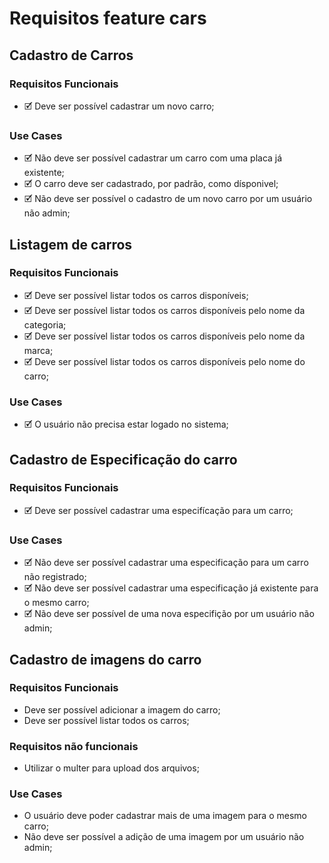 # Requisitos feature cars

## Cadastro de Carros

### Requisitos Funcionais
- 🗹 Deve ser possível cadastrar um novo carro;

### Use Cases
- 🗹 Não deve ser possível cadastrar um carro com uma placa já existente;
- 🗹 O carro deve ser cadastrado, por padrão, como dísponivel;
- 🗹 Não deve ser possível o cadastro de um novo carro por um usuário não admin;

## Listagem de carros

### Requisitos Funcionais
- 🗹 Deve ser possível listar todos os carros disponíveis;
- 🗹 Deve ser possível listar todos os carros disponíveis pelo nome da categoria;
- 🗹 Deve ser possível listar todos os carros disponíveis pelo nome da marca;
- 🗹 Deve ser possível listar todos os carros disponíveis pelo nome do carro;

### Use Cases
- 🗹 O usuário não precisa estar logado no sistema;

## Cadastro de Especificação do carro

### Requisitos Funcionais
- 🗹 Deve ser possível cadastrar uma especifícação para um carro;

### Use Cases
- 🗹 Não deve ser possível cadastrar uma especificação para um carro não registrado;
- 🗹 Não deve ser possível cadastrar uma especificação já existente para o mesmo carro;
- 🗹 Não deve ser possível de uma nova especifição por um usuário não admin;

## Cadastro de imagens do carro

### Requisitos Funcionais
- Deve ser possível adicionar a imagem do carro;
- Deve ser possível listar todos os carros;

### Requisitos não funcionais
- Utilizar o multer para upload dos arquivos;

### Use Cases
- O usuário deve poder cadastrar mais de uma imagem para o mesmo carro;
- Não deve ser possível a adição de uma imagem por um usuário não admin;
